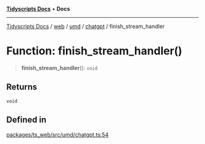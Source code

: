 [**Tidyscripts Docs**](../../../../../../../README.md) • **Docs**

***

[Tidyscripts Docs](../../../../../../../globals.md) / [web](../../../../../README.md) / [umd](../../../README.md) / [chatgpt](../README.md) / finish\_stream\_handler

# Function: finish\_stream\_handler()

> **finish\_stream\_handler**(): `void`

## Returns

`void`

## Defined in

[packages/ts\_web/src/umd/chatgpt.ts:54](https://github.com/sheunaluko/tidyscripts/blob/master/packages/ts_web/src/umd/chatgpt.ts#L54)
